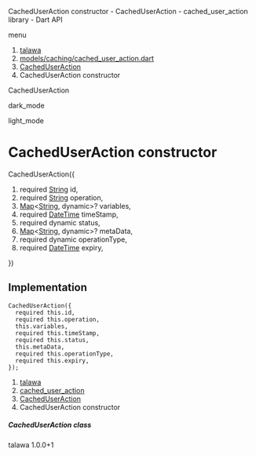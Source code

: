 




CachedUserAction constructor - CachedUserAction - cached\_user\_action library - Dart API







menu

1. [talawa](../../index.html)
2. [models/caching/cached\_user\_action.dart](../../file-___home_harshil_Desktop_open-source_palisadoes_talawa_lib_models_caching_cached_user_action/)
3. [CachedUserAction](../../file-___home_harshil_Desktop_open-source_palisadoes_talawa_lib_models_caching_cached_user_action/CachedUserAction-class.html)
4. CachedUserAction constructor

CachedUserAction


dark\_mode

light\_mode




# CachedUserAction constructor


CachedUserAction({

1. required [String](https://api.flutter.dev/flutter/dart-core/String-class.html) id,
2. required [String](https://api.flutter.dev/flutter/dart-core/String-class.html) operation,
3. [Map](https://api.flutter.dev/flutter/dart-core/Map-class.html)<[String](https://api.flutter.dev/flutter/dart-core/String-class.html), dynamic>? variables,
4. required [DateTime](https://api.flutter.dev/flutter/dart-core/DateTime-class.html) timeStamp,
5. required dynamic status,
6. [Map](https://api.flutter.dev/flutter/dart-core/Map-class.html)<[String](https://api.flutter.dev/flutter/dart-core/String-class.html), dynamic>? metaData,
7. required dynamic operationType,
8. required [DateTime](https://api.flutter.dev/flutter/dart-core/DateTime-class.html) expiry,

})

## Implementation

```
CachedUserAction({
  required this.id,
  required this.operation,
  this.variables,
  required this.timeStamp,
  required this.status,
  this.metaData,
  required this.operationType,
  required this.expiry,
});
```

 


1. [talawa](../../index.html)
2. [cached\_user\_action](../../file-___home_harshil_Desktop_open-source_palisadoes_talawa_lib_models_caching_cached_user_action/)
3. [CachedUserAction](../../file-___home_harshil_Desktop_open-source_palisadoes_talawa_lib_models_caching_cached_user_action/CachedUserAction-class.html)
4. CachedUserAction constructor

##### CachedUserAction class





talawa
1.0.0+1






